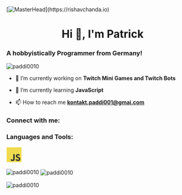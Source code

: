 [![MasterHead]([https://1.bp.blogspot.com/-7A4WynwLsM...](https://1.bp.blogspot.com/-7A4WynwLsMw/XbBpCXG8fHI/AAAAAAAAMt4/uOa1bpLskYgrwGbllhSu2SDj_Mig8SXJQCLcBGAsYHQ/s1600/2000_600px.gif))](https://rishavchanda.io)
<h1 align="center">Hi 👋, I'm Patrick</h1>
<h3 algin="center">A hobbyistically Programmer from Germany!</h3>

<p align="left"> <img src="https://komarev.com/ghpvc/?username=paddi0010&label=Profile%20views&color=0e75b6&style=flat" alt="paddi0010" /> </p>

- 🔭 I’m currently working on **Twitch Mini Games and Twitch Bots**

- 🌱 I’m currently learning **JavaScript**

- 📫 How to reach me **kontakt.paddi001@gmai.com**

<h3 align="left">Connect with me:</h3>
<p align="left">
</p>

<h3 align="left">Languages and Tools:</h3>
<p align="left"> <a href="https://developer.mozilla.org/en-US/docs/Web/JavaScript" target="_blank" rel="noreferrer"> <img src="https://raw.githubusercontent.com/devicons/devicon/master/icons/javascript/javascript-original.svg" alt="javascript" width="40" height="40"/> </a> </p>

<p><img align="left" src="https://github-readme-stats.vercel.app/api/top-langs?username=paddi0010&show_icons=true&locale=en&layout=compact" alt="paddi0010" /></p>

<p>&nbsp;<img align="center" src="https://github-readme-stats.vercel.app/api?username=paddi0010&show_icons=true&locale=en" alt="paddi0010" /></p>

<p><img align="center" src="https://github-readme-streak-stats.herokuapp.com/?user=paddi0010&" alt="paddi0010" /></p>
